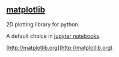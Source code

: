 ## [matplotlib](#matplotlib)

2D plotting library for python.

A default choice in [jupyter notebooks](#jupyter-notebooks).

[http://matplotlib.org](http://matplotlib.org)